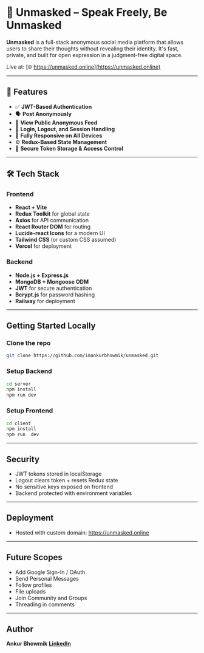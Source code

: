 # 👻 Unmasked – Speak Freely, Be Unmasked

**Unmasked** is a full-stack anonymous social media platform that allows users to share their thoughts without revealing their identity. It's fast, private, and built for open expression in a judgment-free digital space.

Live at: [🌐 https://unmasked.online](https://unmasked.online)

---

## 🚀 Features

- ✅ **JWT-Based Authentication**
- 🗣️ **Post Anonymously**
- 🧾 **View Public Anonymous Feed**
- 🚪 **Login, Logout, and Session Handling**
- 📱 **Fully Responsive on All Devices**
- ⚙️ **Redux-Based State Management**
- 🔐 **Secure Token Storage & Access Control**

---

## 🛠️ Tech Stack

### Frontend
- **React + Vite**
- **Redux Toolkit** for global state
- **Axios** for API communication
- **React Router DOM** for routing
- **Lucide-react Icons** for a modern UI
- **Tailwind CSS** (or custom CSS assumed)
- **Vercel** for deployment

### Backend
- **Node.js + Express.js**
- **MongoDB + Mongoose ODM**
- **JWT** for secure authentication
- **Bcrypt.js** for password hashing
- **Railway** for deployment

---

## Getting Started Locally

### Clone the repo

```bash
git clone https://github.com/imankurbhowmik/unmasked.git
```

### Setup Backend

```bash
cd server
npm install
npm run dev
```

### Setup Frontend

```bash
cd client
npm install
npm run  dev
```

---

## Security

- JWT tokens stored in localStorage
- Logout clears token + resets Redux state
- No sensitive keys exposed on frontend
- Backend protected with environment variables

---

## Deployment

- Hosted with custom domain: https://unmasked.online

---

## Future Scopes

- Add Google Sign-In / OAuth
- Send Personal Messages
- Follow profiles
- File uploads
- Join Community and Groups 
- Threading in comments

---

## Author

**Ankur Bhowmik**
**[LinkedIn](https://www.linkedin.com/in/ankur-bhowmik-83921b18b)**